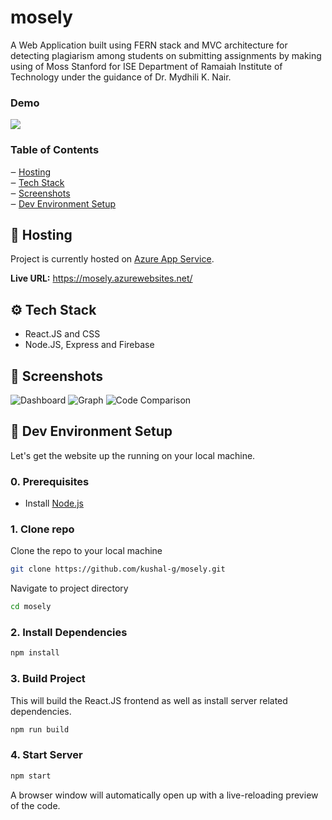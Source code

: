 # mosely

A Web Application built using FERN stack and MVC architecture for detecting plagiarism among students on submitting assignments by making using of Moss Stanford for ISE Department of Ramaiah Institute of Technology under the guidance of Dr. Mydhili K. Nair.

### Demo

<img src="https://media.giphy.com/media/uSH54opWClHwISKCC2/giphy.gif"/>

### Table of Contents

‒ [Hosting](#hosting)  
‒ [Tech Stack](#tech-stack)  
‒ [Screenshots](#screenshots)  
‒ [Dev Environment Setup](#environment-setup)

<a id="hosting"></a>

## 🚀 Hosting

Project is currently hosted on [Azure App Service](https://azure.microsoft.com/en-in/services/app-service/).

**Live URL:** https://mosely.azurewebsites.net/

<a id="tech-stack"></a>

## ⚙️ Tech Stack

- React.JS and CSS
- Node.JS, Express and Firebase

<a id="screenshots"></a>
## 📸 Screenshots
<img src="https://imgur.com/rVLCnhy.png" alt="Dashboard"/>
<img src="https://imgur.com/UOlS5Rj.png"/ alt="Graph">
<img src="https://imgur.com/vekhqeQ.png" alt="Code Comparison"/>


<a id="environment-setup"></a>

## 🔨 Dev Environment Setup

Let's get the website up the running on your local machine.

### 0. Prerequisites

- Install [Node.js](http://nodejs.org)

### 1. Clone repo

Clone the repo to your local machine

```bash
git clone https://github.com/kushal-g/mosely.git
```

Navigate to project directory

```bash
cd mosely
```

### 2. Install Dependencies

```bash
npm install
```

### 3. Build Project

This will build the React.JS frontend as well as install server related dependencies.

```bash
npm run build
```

### 4. Start Server

```bash
npm start
```

A browser window will automatically open up with a live-reloading preview of the code.

